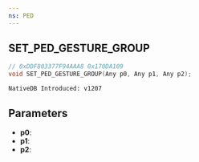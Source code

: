 ```yaml
---
ns: PED
---
```

## SET_PED_GESTURE_GROUP

```c
// 0xDDF803377F94AAA8 0x170DA109
void SET_PED_GESTURE_GROUP(Any p0, Any p1, Any p2);
```

```
NativeDB Introduced: v1207
```

## Parameters
* **p0**:
* **p1**:
* **p2**:
